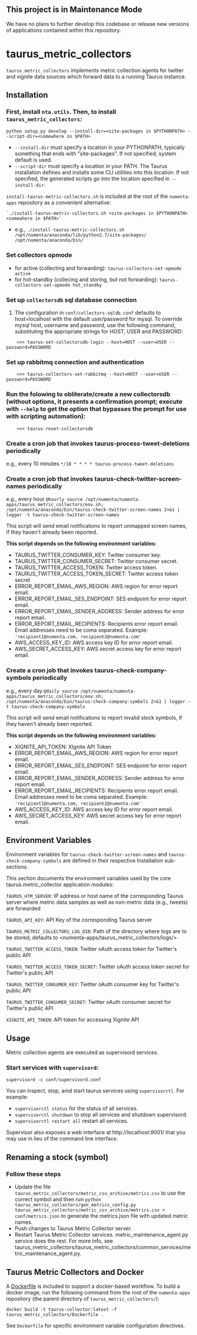 ## This project is in Maintenance Mode
We have no plans to further develop this codebase or release new versions of applications contained within this repository. 

taurus_metric_collectors
========================

`taurus_metric_collectors` implements metric collection agents for twitter and
xignite data sources which forward data to a running Taurus instance.

Installation
------------

### First, install `nta.utils`.  Then, to install `taurus_metric_collectors`:

    python setup.py develop --install-dir=<site-packages in $PYTHONPATH> --script-dir=<somewhere in $PATH>

- `--install-dir` must specify a location in your PYTHONPATH, typically
  something that ends with "site-packages".  If not specified, system default
  is used.
- `--script-dir` must specify a location in your PATH.  The Taurus installation
  defines and installs some CLI utilities into this location.  If not
  specified, the generated scripts go into the location specified in
  `--install-dir`.

`install-taurus-metric-collectors.sh` is included at the root of the `numenta-apps` repository as a
convenient alternative:

    `./install-taurus-metric-collectors.sh <site-packages in $PYTHONPATH> <somewhere in $PATH>`

- e.g., `./install-taurus-metric-collectors.sh /opt/numenta/anaconda/lib/python2.7/site-packages/ /opt/numenta/anaconda/bin/`


### Set collectors opmode

- for active (collecting and forwarding): `taurus-collectors-set-opmode active`
- for hot-standby (collecing and storing, but not forwarding): `taurus-collectors-set-opmode hot_standby`


### Set up `collectorsdb` sql database connection

1. The configuration in `conf/collectors-sqldb.conf` defaults to host=localhost with the default user/password for mysql. To override mysql host, username and password, use the following command, substituting the appropriate strings for HOST, USER and PASSWORD:
```
    >>> taurus-set-collectorsdb-login --host=HOST --user=USER --password=PASSWORD
```

### Set up rabbitmq connection and authentication
```
    >>> taurus-collectors-set-rabbitmq --host=HOST --user=USER --password=PASSWORD
```

### Run the folowing to obliterate/create a new collectorsdb (without options, it presents a confirmation prompt; execute with  `--help` to get the option that bypasses the prompt for use with scripting automation):
```
    >>> taurus-reset-collectorsdb
```

### Create a cron job that invokes taurus-process-tweet-deletions periodically

  e.g., every 10 minutes
  `*/10 * * * * taurus-process-tweet-deletions`

### Create a cron job that invokes taurus-check-twitter-screen-names periodically

  e.g., every hour
  `@hourly source /opt/numenta/numenta-apps/taurus_metric_collectors/env.sh; /opt/numenta/anaconda/bin/taurus-check-twitter-screen-names 2>&1 | logger -t taurus-check-twitter-screen-names`

This script will send email notifications to report unmapped screen names, if they haven't already been reported.

**This script depends on the following environment variables:**

* TAURUS_TWITTER_CONSUMER_KEY: Twitter consumer key.
* TAURUS_TWITTER_CONSUMER_SECRET: Twitter consumer secret.
* TAURUS_TWITTER_ACCESS_TOKEN: Twitter access token.
* TAURUS_TWITTER_ACCESS_TOKEN_SECRET: Twitter access token secret
* ERROR_REPORT_EMAIL_AWS_REGION: AWS region for error report email.
* ERROR_REPORT_EMAIL_SES_ENDPOINT: SES endpoint for error report email.
* ERROR_REPORT_EMAIL_SENDER_ADDRESS: Sender address for error report email.
* ERROR_REPORT_EMAIL_RECIPIENTS: Recipients error report email. Email addresses need to be coma separated. Example: `'recipient1@numenta.com, recipient2@numenta.com'`
* AWS_ACCESS_KEY_ID: AWS access key ID for error report email.
* AWS_SECRET_ACCESS_KEY: AWS secret access key for error report email.

### Create a cron job that invokes taurus-check-company-symbols periodically

  e.g., every day
  `@daily source /opt/numenta/numenta-apps/taurus_metric_collectors/env.sh; /opt/numenta/anaconda/bin/taurus-check-company-symbols 2>&1 | logger -t taurus-check-company-symbols`

This script will send email notifications to report invalid stock symbols, if they haven't already been reported.

**This script depends on the following environment variables:**

* XIGNITE_API_TOKEN: XIgnite API Token
* ERROR_REPORT_EMAIL_AWS_REGION: AWS region for error report email.
* ERROR_REPORT_EMAIL_SES_ENDPOINT: SES endpoint for error report email.
* ERROR_REPORT_EMAIL_SENDER_ADDRESS: Sender address for error report email.
* ERROR_REPORT_EMAIL_RECIPIENTS: Recipients error report email. Email addresses need to be coma separated. Example: `'recipient1@numenta.com, recipient2@numenta.com'`
* AWS_ACCESS_KEY_ID: AWS access key ID for error report email.
* AWS_SECRET_ACCESS_KEY: AWS secret access key for error report email.


Environment Variables
---------------------

Environment variables for `taurus-check-twitter-screen-names` and
`taurus-check-company-symbols` are defined in their respective Installation
sub-sections.

This section documents the environment variables used by the core
taurus.metric_collector application modules:

`TAURUS_HTM_SERVER`: IP address or host name of the corresponding Taurus server
where metric data samples as well as non-metric data (e.g., tweets) are
forwarded

`TAURUS_API_KEY`: API Key of the corresponding Taurus server

`TAURUS_METRIC_COLLECTORS_LOG_DIR`: Path of the directory where logs are to be
stored; defaults to <numenta-apps/taurus_metric_collectors/logs/>

`TAURUS_TWITTER_ACCESS_TOKEN`: Twitter oAuth access token for Twitter's public API

`TAURUS_TWITTER_ACCESS_TOKEN_SECRET`: Twitter oAuth access token secret for Twitter's public API

`TAURUS_TWITTER_CONSUMER_KEY`: Twitter oAuth consumer key for Twitter's public API

`TAURUS_TWITTER_CONSUMER_SECRET`: Twitter oAuth consumer secret for Twitter's public API

`XIGNITE_API_TOKEN`: API token for accessing Xignite API


Usage
-----

Metric collection agents are executed as supervisord services.

### Start services with `supervisord`:

    supervisord -c conf/supervisord.conf

You can inspect, stop, amd start taurus services using `supervisorctl`.  For
example:

- `supervisorctl status` for the status of all services.
- `supervisorctl shutdown` to stop all services and shutdown supervisord.
- `supervisorctl restart all` restart all services.

Supervisor also exposes a web interface at http://localhost:9001/ that you may
use in lieu of the command line interface.


Renaming a stock (symbol)
-----

### Follow these steps

- Update the  file `taurus_metric_collectors/metric_csv_archive/metrics.csv` to
  use the correct symbol and then run
    `python taurus_metric_collectors/gen_metrics_config.py taurus_metric_collectors/metric_csv_archive/metrics.csv > conf/metrics.json`
  to generate the metrics.json file with updated metric names.
- Push changes to Taurus Metric Collector server.
- Restart Taurus Metric Collector services. metric_maintenance_agent.py service does the rest.
  For more info, see taurus_metric_collectors/taurus_metric_collectors/common_services/metric_maintenance_agent.py.

Taurus Metric Collectors and Docker
-----------------------------------

A [Dockerfile](https://docs.docker.com/engine/reference/builder/) is included
to support a docker-based workflow.  To build a docker image, run the following
command from the root of the `numenta-apps` repository (the parent directory
of `taurus_metric_collectors/`):

```
docker build -t taurus-collector:latest -f taurus_metric_collectors/Dockerfile .
```

See `Dockerfile` for specific environment variable configuration directives.
